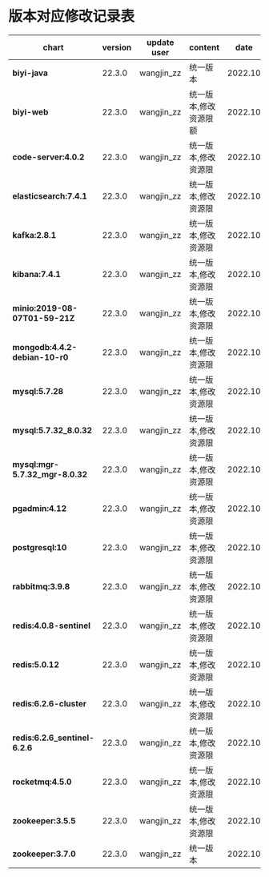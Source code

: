 
# 版本对应修改记录表
| chart                             | version    | update user   | content         | date|
|-----------------------------------|------------|---------------|-----------------|-----|
 **biyi-java**                     | 22.3.0     | wangjin_zz    | 统一版本            |2022.10|
 **biyi-web**                      | 22.3.0     | wangjin_zz    | 统一版本,修改资源限额     |2022.10|
 **code-server:4.0.2**             | 22.3.0     | wangjin_zz    | 统一版本,修改资源限      |2022.10|
 **elasticsearch:7.4.1**           | 22.3.0     | wangjin_zz    | 统一版本,修改资源限      |2022.10|
 **kafka:2.8.1**                   | 22.3.0     | wangjin_zz    | 统一版本,修改资源限      |2022.10|
 **kibana:7.4.1**                  | 22.3.0     | wangjin_zz    | 统一版本,修改资源限      |2022.10|
 **minio:2019-08-07T01-59-21Z**    | 22.3.0     | wangjin_zz    | 统一版本,修改资源限      |2022.10|
 **mongodb:4.4.2-debian-10-r0**    | 22.3.0     | wangjin_zz    | 统一版本,修改资源限      |2022.10|
 **mysql:5.7.28**                  | 22.3.0     | wangjin_zz    | 统一版本,修改资源限      |2022.10|
 **mysql:5.7.32_8.0.32**           | 22.3.0     | wangjin_zz    | 统一版本,修改资源限      |2022.10|
 **mysql:mgr-5.7.32_mgr-8.0.32**   | 22.3.0     | wangjin_zz    | 统一版本,修改资源限      |2022.10|
 **pgadmin:4.12**                  | 22.3.0     | wangjin_zz    | 统一版本,修改资源限      |2022.10|
 **postgresql:10**                 | 22.3.0     | wangjin_zz    | 统一版本,修改资源限      |2022.10|
 **rabbitmq:3.9.8**                | 22.3.0     | wangjin_zz    | 统一版本,修改资源限      |2022.10|
 **redis:4.0.8-sentinel**          | 22.3.0     | wangjin_zz    | 统一版本,修改资源限      |2022.10|
 **redis:5.0.12**                  | 22.3.0     | wangjin_zz    | 统一版本,修改资源限      |2022.10|
 **redis:6.2.6-cluster**           | 22.3.0     | wangjin_zz    | 统一版本,修改资源限      |2022.10|
 **redis:6.2.6_sentinel-6.2.6**    | 22.3.0     | wangjin_zz    | 统一版本,修改资源限      |2022.10|
 **rocketmq:4.5.0**                | 22.3.0     | wangjin_zz    | 统一版本,修改资源限      |2022.10|
 **zookeeper:3.5.5**               | 22.3.0     | wangjin_zz    | 统一版本,修改资源限      |2022.10|
 **zookeeper:3.7.0**               | 22.3.0     | wangjin_zz    | 统一版本            |2022.10|

